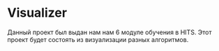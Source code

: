 # Visualizer
Данный проект был выдан нам нам 6 модуле обучения в HITS. Этот проект будет состоять из визуализации разных алгоритмов.
